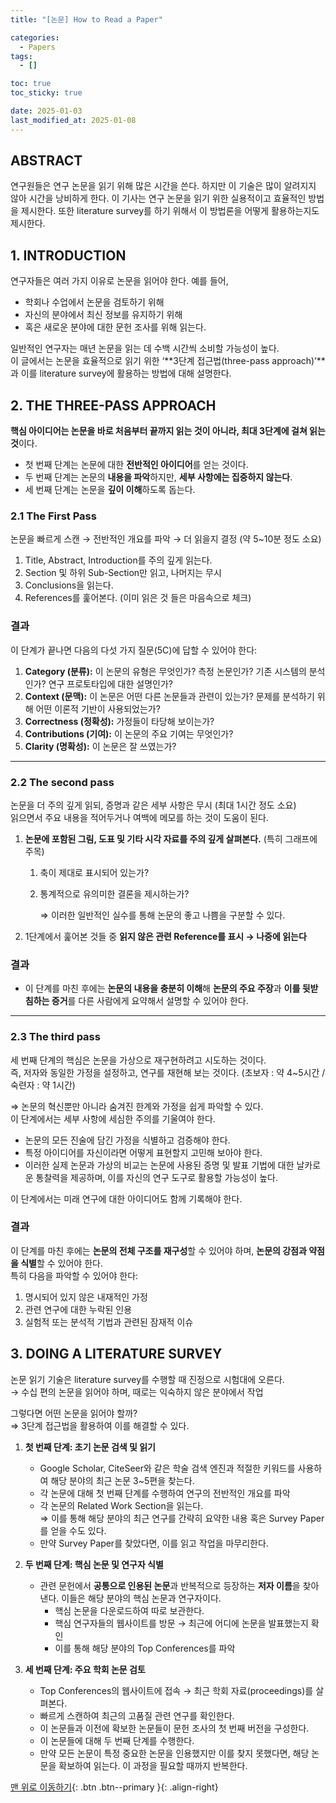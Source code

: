 ```yaml
---
title: "[논문] How to Read a Paper"

categories:
  - Papers
tags:
  - []

toc: true
toc_sticky: true

date: 2025-01-03
last_modified_at: 2025-01-08
---
```


## ABSTRACT

연구원들은 연구 논문을 읽기 위해 많은 시간을 쓴다. 하지만 이 기술은 많이 알려지지 않아 시간을 낭비하게 한다.
이 기사는 연구 논문을 읽기 위한 실용적이고 효율적인 방법을 제시한다. 또한 literature survey를 하기 위해서 이 방법론을 어떻게 활용하는지도 제시한다.  

## 1. INTRODUCTION

연구자들은 여러 가지 이유로 논문을 읽어야 한다. 예를 들어,
- 학회나 수업에서 논문을 검토하기 위해
- 자신의 분야에서 최신 정보를 유지하기 위해
- 혹은 새로운 분야에 대한 문헌 조사를 위해 읽는다.

일반적인 연구자는 매년 논문을 읽는 데 수백 시간씩 소비할 가능성이 높다.   
이 글에서는 논문을 효율적으로 읽기 위한  ‘**3단계 접근법(three-pass approach)’**과 이를 literature survey에 활용하는 방법에 대해 설명한다.

## 2. THE THREE-PASS APPROACH

**핵심 아이디어는 논문을 바로 처음부터 끝까지 읽는 것이 아니라, 최대 3단계에 걸쳐 읽는 것**이다. 
- 첫 번째 단계는 논문에 대한 **전반적인 아이디어**를 얻는 것이다.
- 두 번째 단계는 논문의 **내용을 파악**하지만, **세부 사항에는 집중하지 않는다**.
- 세 번째 단계는 논문을 **깊이 이해**하도록 돕는다.

### 2.1 The First Pass

논문을 빠르게 스캔 → 전반적인 개요를 파악 → 더 읽을지 결정  (약 5~10분 정도 소요)

1. Title, Abstract, Introduction를 주의 깊게 읽는다.
2. Section 및 하위 Sub-Section만 읽고, 나머지는 무시
3. Conclusions을 읽는다.
4. References를 훑어본다. (이미 읽은 것 들은 마음속으로 체크)

### 결과

이 단계가 끝나면 다음의 다섯 가지 질문(5C)에 답할 수 있어야 한다:

1. **Category (분류):** 이 논문의 유형은 무엇인가? 측정 논문인가? 기존 시스템의 분석인가? 연구 프로토타입에 대한 설명인가?
2. **Context (문맥):** 이 논문은 어떤 다른 논문들과 관련이 있는가? 문제를 분석하기 위해 어떤 이론적 기반이 사용되었는가?
3. **Correctness (정확성):** 가정들이 타당해 보이는가?
4. **Contributions (기여):** 이 논문의 주요 기여는 무엇인가?
5. **Clarity (명확성):** 이 논문은 잘 쓰였는가?

---

### 2.2 The second pass

논문을 더 주의 깊게 읽되, 증명과 같은 세부 사항은 무시 (최대 1시간 정도 소요)   
읽으면서 주요 내용을 적어두거나 여백에 메모를 하는 것이 도움이 된다.

1. **논문에 포함된 그림, 도표 및 기타 시각 자료를 주의 깊게 살펴본다.** (특히 그래프에 주목)
    1. 축이 제대로 표시되어 있는가?
    2. 통계적으로 유의미한 결론을 제시하는가?
        
        ⇒ 이러한 일반적인 실수를 통해 논문의 좋고 나쁨을 구분할 수 있다.
        
2. 1단계에서 훑어본 것들 중 **읽지 않은 관련 Reference를 표시 → 나중에 읽는다**

### 결과

- 이 단계를 마친 후에는 **논문의 내용을 충분히 이해**해 **논문의 주요 주장**과 **이를 뒷받침하는 증거**를 다른 사람에게 요약해서 설명할 수 있어야 한다.

---

### 2.3 The third pass

세 번째 단계의 핵심은 논문을 가상으로 재구현하려고 시도하는 것이다.   
즉, 저자와 동일한 가정을 설정하고, 연구를 재현해 보는 것이다. (초보자 : 약 4~5시간 / 숙련자 : 약 1시간)

⇒ 논문의 혁신뿐만 아니라 숨겨진 한계와 가정을 쉽게 파악할 수 있다.    
이 단계에서는 세부 사항에 세심한 주의를 기울여야 한다.

- 논문의 모든 진술에 담긴 가정을 식별하고 검증해야 한다.
- 특정 아이디어를 자신이라면 어떻게 표현할지 고민해 보아야 한다.
- 이러한 실제 논문과 가상의 비교는 논문에 사용된 증명 및 발표 기법에 대한 날카로운 통찰력을 제공하며, 이를 자신의 연구 도구로 활용할 가능성이 높다.

이 단계에서는 미래 연구에 대한 아이디어도 함께 기록해야 한다.

### 결과

이 단계를 마친 후에는 **논문의 전체 구조를 재구성**할 수 있어야 하며, **논문의 강점과 약점을 식별**할 수 있어야 한다.   
특히 다음을 파악할 수 있어야 한다:   
1. 명시되어 있지 않은 내재적인 가정
2. 관련 연구에 대한 누락된 인용
3. 실험적 또는 분석적 기법과 관련된 잠재적 이슈

## 3. DOING A LITERATURE SURVEY

논문 읽기 기술은 literature survey를 수행할 때 진정으로 시험대에 오른다.   
→ 수십 편의 논문을 읽어야 하며, 때로는 익숙하지 않은 분야에서 작업

그렇다면 어떤 논문을 읽어야 할까?   
⇒ 3단계 접근법을 활용하여 이를 해결할 수 있다.

1. **첫 번째 단계: 초기 논문 검색 및 읽기**
    - Google Scholar, CiteSeer와 같은 학술 검색 엔진과 적절한 키워드를 사용하여 해당 분야의 최근 논문 3~5편을 찾는다.
    - 각 논문에 대해 첫 번째 단계를 수행하여 연구의 전반적인 개요를 파악
    - 각 논문의 Related Work Section을 읽는다.   
        ⇒ 이를 통해 해당 분야의 최근 연구를 간략히 요약한 내용 혹은 Survey Paper를 얻을 수도 있다.
    - 만약 Survey Paper를 찾았다면, 이를 읽고 작업을 마무리한다.
    

2. **두 번째 단계: 핵심 논문 및 연구자 식별**
    - 관련 문헌에서 **공통으로 인용된 논문**과 반복적으로 등장하는 **저자 이름**을 찾아낸다. 이들은 해당 분야의 핵심 논문과 연구자이다.
        - 핵심 논문을 다운로드하여 따로 보관한다.
        - 핵심 연구자들의 웹사이트를 방문 → 최근에 어디에 논문을 발표했는지 확인
        - 이를 통해 해당 분야의 Top Conferences를 파악
    

3. **세 번째 단계: 주요 학회 논문 검토**
    - Top Conferences의 웹사이트에 접속 → 최근 학회 자료(proceedings)를 살펴본다.
    - 빠르게 스캔하여 최근의 고품질 관련 연구를 확인한다.
    - 이 논문들과 이전에 확보한 논문들이 문헌 조사의 첫 번째 버전을 구성한다.
    - 이 논문들에 대해 두 번째 단계를 수행한다.
    - 만약 모든 논문이 특정 중요한 논문을 인용했지만 이를 찾지 못했다면, 해당 논문을 확보하여 읽는다. 이 과정을 필요할 때까지 반복한다.


[맨 위로 이동하기](#){: .btn .btn--primary }{: .align-right}